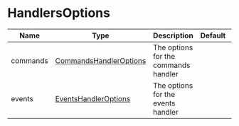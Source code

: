 # HandlersOptions

| Name     | Type                                                  | Description                          | Default | Required |
| -------- | ----------------------------------------------------- | ------------------------------------ | ------- | -------- |
| commands | [CommandsHandlerOptions](./CommandsHandlerOptions.md) | The options for the commands handler |         | Yes      |
| events   | [EventsHandlerOptions](./EventsHandlerOptions.md)     | The options for the events handler   |         | Yes      |
